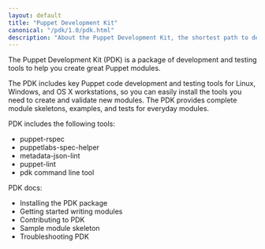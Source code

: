 ```yaml
---
layout: default
title: "Puppet Development Kit"
canonical: "/pdk/1.0/pdk.html"
description: "About the Puppet Development Kit, the shortest path to developing better Puppet code."
---
```


The Puppet Development Kit (PDK) is a package of development and testing tools to help you create great Puppet modules.

The PDK includes key Puppet code development and testing tools for Linux, Windows, and OS X workstations, so you can easily install the tools you need to create and validate new modules. The PDK provides complete module skeletons, examples, and tests for everyday modules.

PDK includes the following tools:

* puppet-rspec
* puppetlabs-spec-helper
* metadata-json-lint
* puppet-lint
* pdk command line tool

PDK docs:

* Installing the PDK package
* Getting started writing modules
* Contributing to PDK
* Sample module skeleton
* Troubleshooting PDK